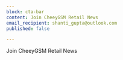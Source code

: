 ```yaml
---
block: cta-bar
content: Join CheeyGSM Retail News
email_recipient: shanti_gupta@outlook.com
published: false

---
```

Join CheeyGSM Retail News